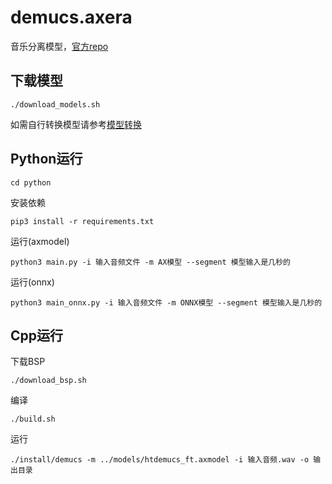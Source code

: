 # demucs.axera

音乐分离模型，[官方repo](https://github.com/facebookresearch/demucs)

## 下载模型
```
./download_models.sh
```

如需自行转换模型请参考[模型转换](model_convert/README.md)

## Python运行 
```
cd python
```

安装依赖  
```
pip3 install -r requirements.txt
```

运行(axmodel)
```
python3 main.py -i 输入音频文件 -m AX模型 --segment 模型输入是几秒的
```

运行(onnx)
```
python3 main_onnx.py -i 输入音频文件 -m ONNX模型 --segment 模型输入是几秒的
```

## Cpp运行

下载BSP
```
./download_bsp.sh
```

编译  
```
./build.sh
```

运行
```
./install/demucs -m ../models/htdemucs_ft.axmodel -i 输入音频.wav -o 输出目录
```
